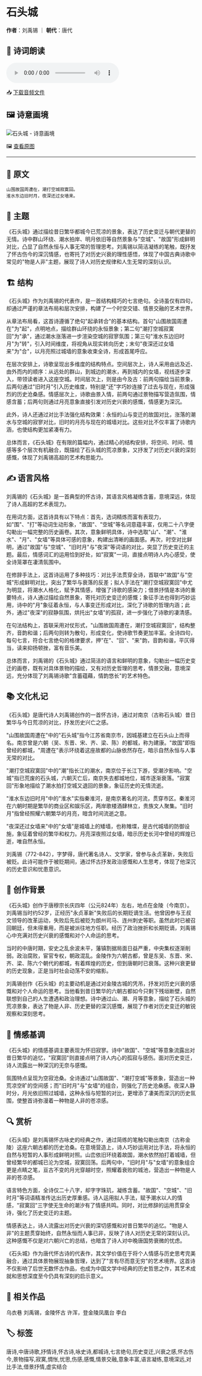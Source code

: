 # 石头城
**作者**：刘禹锡 ｜ **朝代**：唐代

## 🎵 诗词朗读
<audio controls>
  <source src="./data/mp3/石头城_audio.mp3" type="audio/mpeg">
  您的浏览器不支持音频播放。
</audio>

📥 [下载音频文件](./data/mp3/石头城_audio.mp3)

## 🖼️ 诗意画境
![石头城 - 诗意画境](./data/images/石头城_刘禹锡.jpg)

🖼️ [查看原图](./data/images/石头城_刘禹锡.jpg)

---
## 📜 原文
```
山围故国周遭在，潮打空城寂寞回。
淮水东边旧时月，夜深还过女墙来。
```
## 🎯 主题
《石头城》通过描绘昔日繁华都城今已荒凉的景象，表达了历史变迁与朝代更替的无情。诗中群山环绕、潮水拍岸、明月依旧等自然景象与"空城"、"故国"形成鲜明对比，凸显了自然永恒与人事无常的哲理思考。刘禹锡以简洁凝练的笔触，既抒发了怀古伤今的深沉情感，也寄托了对历史兴衰的理性感悟，体现了中国古典诗歌中常见的"物是人非"主题，展现了诗人对历史规律和人生无常的深刻认识。
## 🏗️ 结构
《石头城》作为刘禹锡的代表作，是一首结构精巧的七言绝句。全诗虽仅有四句，却通过严谨的章法布局和层次安排，构建了一个时空交错、情景交融的艺术世界。

从章法布局看，这首诗遵循了绝句"起承转合"的基本结构。首句"山围故国周遭在"为"起"，点明地点，描绘群山环绕的永恒景象；第二句"潮打空城寂寞回"为"承"，通过潮水涨落进一步渲染空城的寂寥氛围；第三句"淮水东边旧时月"为"转"，引入时间维度，将视角从现实转向历史；末句"夜深还过女墙来"为"合"，以月亮照过城墙的意象收束全诗，形成首尾呼应。

在层次安排上，诗歌呈现出多维度的结构特点。空间层次上，诗人采用由远及近、由外而内的顺序：从远处的群山，到城边的潮水，再到城内的女墙，视线逐步深入，带领读者进入这座空城。时间层次上，则是由今及古：前两句描绘当前景象，后两句通过"旧时月"引入历史维度，特别是"还"字巧妙连接了过去与现在，形成强烈的历史沧桑感。情感层次上，诗歌由景入情，前两句通过景物描写营造氛围，情感含蓄；后两句则通过月亮意象直接引发对历史兴衰的感慨，情感更为深沉。

此外，诗人还通过对比手法强化结构效果：永恒的山与变迁的故国对比，涨落的潮水与空城的寂寥对比，旧时的月亮与现在的城墙对比。这些对比不仅丰富了诗歌内涵，也使结构更加紧凑有力。

总体而言，《石头城》在有限的篇幅内，通过精心的结构安排，将空间、时间、情感等多个层次有机融合，既描绘了石头城的荒凉景象，又抒发了对历史兴衰的深刻感慨，体现了刘禹锡高超的艺术构思能力。
## ✍️ 语言风格
刘禹锡的《石头城》是一首典型的怀古诗，其语言风格凝练含蓄，意境深远，体现了诗人高超的艺术表现力。

在用词方面，这首诗具有以下特点：首先，选词精炼而富有表现力，如"围"、"打"等动词生动形象，"故国"、"空城"等名词意蕴丰富，仅用二十八字便勾勒出一幅完整的历史画卷。其次，意象鲜明具体，诗中选取"山"、"潮"、"淮水"、"月"、"女墙"等具体可感的意象，构建出清晰的画面感。再次，时空对比鲜明，通过"故国"与"空城"、"旧时月"与"夜深"等词语的对比，突显了历史变迁的主题。最后，情感词汇的运用恰到好处，如"寂寞"一词，直接点明诗人内心感受，使全诗笼罩在凄清氛围中。

在修辞手法上，这首诗运用了多种技巧：对比手法贯穿全诗，首联中"故国"与"空城"形成鲜明对比，突出了繁华与衰落的反差；拟人手法在"潮打空城寂寞回"中尤为明显，将潮水人格化，赋予其情感，增强了诗歌的感染力；借景抒情是本诗的重要特点，诗人通过描绘自然景象，寄托对历史变迁的感慨；象征手法也得到巧妙运用，诗中的"月"象征着永恒，与人事变迁形成对比，深化了诗歌的哲理内涵；此外，通过"夜深"的寂静氛围，烘托出"女墙"的孤寂，进一步强化了诗歌的凄清感。

在句法结构上，首联采用对仗形式，"山围故国周遭在，潮打空城寂寞回"，结构整齐，音韵和谐；后两句则转为散句，形成变化，使诗歌节奏更加丰富。全诗四句，每句七言，符合七言绝句的格律要求，押"在"、"回"、"来"韵，音韵和谐，平仄得当，读来抑扬顿挫，富有音乐美。

总体而言，刘禹锡的《石头城》通过简洁的语言和鲜明的意象，勾勒出一幅历史变迁的画卷，既有对具体景物的描绘，又有对历史哲理的思考，情景交融，意境深远，充分体现了刘禹锡诗歌"含蓄蕴藉，情韵悠长"的艺术特色。
## 📚 文化札记
《石头城》是唐代诗人刘禹锡创作的一首怀古诗，通过对南京（古称石头城）昔日繁华与今日荒凉的对比，抒发历史兴亡之感。

"山围故国周遭在"中的"石头城"指今江苏省南京市，因城基建立在石头山上而得名。南京曾是六朝（吴、东晋、宋、齐、梁、陈）的都城，称为建康。"故国"即指曾经的都城，"周遭在"表示环绕着这座故都的山脉依然存在，暗示自然永恒与人事无常的对比。

"潮打空城寂寞回"中的"潮"指长江的潮水，南京位于长江下游，受潮汐影响。"空城"指已荒废的石头城，六朝灭亡后，南京失去都城地位，城市逐渐衰落。"寂寞回"形象地描绘了潮水拍打空城又退回的景象，象征历史的无情流逝。

"淮水东边旧时月"中的"淮水"实指秦淮河，是南京著名的河流，贯穿市区。秦淮河在六朝时期是繁华的商业区和娱乐区，两岸歌楼酒肆林立，贵族文人聚集。"旧时月"指曾经照耀六朝繁华的月亮，暗含时间流逝之意。

"夜深还过女墙来"中的"女墙"是城墙上的矮墙，也称雉堞，是古代城墙的防御设施，象征着曾经的繁华和权力。月亮深夜照过女墙，暗示历史长河中曾经的辉煌已逝，唯自然永恒。

刘禹锡（772-842），字梦得，唐代著名诗人、文学家，曾参与永贞革新，失败后被贬。此诗可能作于被贬期间，通过怀古抒发政治感慨和人生思考，体现了他深沉的历史意识和忧患意识。
## 🌅 创作背景
《石头城》创作于唐穆宗长庆四年（公元824年）左右，地点在金陵（今南京）。刘禹锡当时约52岁，正经历"永贞革新"失败后的长期贬谪生活。他曾因参与王叔文领导的改革运动，失败后先后被贬为朗州司马、连州刺史等职。虽然此时已被召回朝廷，但未得重用，而是被派往地方任职。经历了政治挫折和长期贬谪，刘禹锡心中充满对历史兴衰的感慨和对个人命运的思考。

当时的中唐时期，安史之乱余波未平，藩镇割据局面日益严重，中央集权逐渐削弱。政治腐败，宦官专权，朝政混乱。金陵作为六朝古都，曾是东吴、东晋、宋、齐、梁、陈六个朝代的都城，有着辉煌的历史，但到唐朝时已衰落。这种兴衰更替的历史现象，正是当时社会动荡不安的缩影。

刘禹锡创作《石头城》的主要动机是通过对金陵古城的凭吊，抒发对历史兴衰的感慨和对个人命运的思考。当他看到昔日繁华的六朝古都如今只剩下残垣断壁，自然联想到自己的人生遭遇和政治理想。诗中通过山、潮、月等意象，描绘了石头城的荒凉景象，表达了物是人非、历史更替的深沉感慨，展现了作者对历史变迁的敏锐观察和深刻思考。
## 💭 情感基调
《石头城》的情感基调主要表现为怀旧寂寥。诗中"故国"、"空城"等意象流露出对昔日繁华的追忆，"寂寞回"则直接点明了诗人内心的孤寂与感伤。面对历史变迁，诗人流露出一种深沉的无奈与感慨。

氛围特点呈现为空寂沧桑。全诗通过"山围故国"、"潮打空城"等景象，营造出一种荒凉空旷的空间感；而"旧时月"与"女墙"的组合，则强化了历史沧桑感。夜深人静时分，月光依旧照过城墙，这种永恒与短暂的对比，更增添了凄美而深沉的历史氛围，使整首诗弥漫着一种物是人非的苍凉感。
## 🔍 赏析
《石头城》是刘禹锡怀古咏史的经典之作，通过简练的笔触勾勒出南京（古称金陵）这座六朝古都的历史沧桑。在意境营造上，诗人巧妙运用对比手法，将永恒的自然与短暂的人事形成鲜明对照。山峦依旧环绕着故国，潮水依然拍打着城墙，但曾经繁华的都城已沦为空城，寂寞回荡。后两句中，"旧时月"与"女墙"的意象组合更是点睛之笔，亘古不变的月光穿越时空，照耀着衰败的城池，营造出一种物是人非的苍凉感。

语言特色方面，全诗仅二十八字，却字字珠玑，凝练含蓄。"故国"、"空城"、"旧时月"等词语精准传达出历史厚重感。诗人运用拟人手法，赋予潮水以人的情感，"寂寞回"三字使无生命的潮汐有了情感共鸣。同时，对比修辞的运用贯穿全诗，强化了历史变迁的主题。

情感表达上，诗人流露出对历史兴衰的深切感慨和对昔日繁华的追忆。"物是人非"的主题贯穿始终，自然永恒而人事已非，反映了诗人对历史无常的深刻认识。这种感慨不仅是对六朝兴亡的总结，也暗含了诗人对中晚唐国势衰微的忧虑。

《石头城》作为唐代怀古诗的代表作，其文学价值在于将个人情感与历史思考完美融合，通过具体景物展现抽象哲理，达到了"言有尽而意无穷"的艺术境界。这首诗不仅影响了后世无数怀古作品，也成为中国文学中经典的历史哲思之作，其艺术成就和思想深度至今仍具有深刻的启示意义。
## 📖 相关作品
乌衣巷 刘禹锡，金陵怀古 许浑，登金陵凤凰台 李白
## 🏷️ 标签
唐诗,中唐诗歌,抒情诗,怀古诗,咏史诗,都城诗,七言绝句,历史变迁,兴衰之感,怀古伤今,景物描写,寂寞,惆怅,忧思,伤感,感慨,情景交融,意象丰富,语言凝练,意境深远,对比手法,借景抒情,虚实结合
